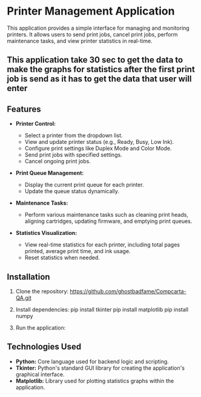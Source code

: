 # Printer Management Application

This application provides a simple interface for managing and monitoring printers. It allows users to send print jobs, cancel print jobs, perform maintenance tasks, and view printer statistics in real-time.

## This application take 30 sec to get the data to make the graphs for statistics after the first print job is send as it has to get the data that user will enter

## Features

- **Printer Control:**
  - Select a printer from the dropdown list.
  - View and update printer status (e.g., Ready, Busy, Low Ink).
  - Configure print settings like Duplex Mode and Color Mode.
  - Send print jobs with specified settings.
  - Cancel ongoing print jobs.

- **Print Queue Management:**
  - Display the current print queue for each printer.
  - Update the queue status dynamically.

- **Maintenance Tasks:**
  - Perform various maintenance tasks such as cleaning print heads, aligning cartridges, updating firmware, and emptying print queues.

- **Statistics Visualization:**
  - View real-time statistics for each printer, including total pages printed, average print time, and ink usage.
  - Reset statistics when needed.

## Installation

1. Clone the repository:
  https://github.com/ghostbadfame/Compcarta-QA.git

2. Install dependencies:
  pip install tkinter
  pip install matplotlib
  pip install numpy


3. Run the application:

## Technologies Used

- **Python:** Core language used for backend logic and scripting.
- **Tkinter:** Python's standard GUI library for creating the application's graphical interface.
- **Matplotlib:** Library used for plotting statistics graphs within the application.




